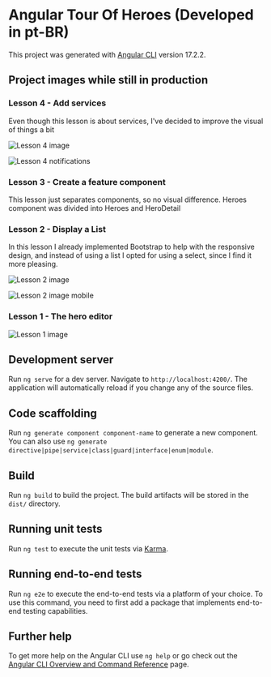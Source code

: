 # Angular Tour Of Heroes (Developed in pt-BR)

This project was generated with [Angular CLI](https://github.com/angular/angular-cli) version 17.2.2.

## Project images while still in production

### Lesson 4 - Add services
Even though this lesson is about services, I've decided to improve the visual of things a bit

![Lesson 4 image](https://github.com/yanm1103/Angular-Tour-of-Heroes/assets/28579030/e9f4e374-b5a5-4ab0-80c6-071f56fe1076)

![Lesson 4 notifications](https://github.com/yanm1103/Angular-Tour-of-Heroes/assets/28579030/21f4ecb3-f58c-443d-97d6-eb611914efdd)


### Lesson 3 - Create a feature component
This lesson just separates components, so no visual difference. Heroes component was divided into Heroes and HeroDetail

### Lesson 2 - Display a List
In this lesson I already implemented Bootstrap to help with the responsive design, and instead of using a list I opted for using a select, since I find it more pleasing.

![Lesson 2 image](https://github.com/yanm1103/Angular-Tour-of-Heroes/assets/28579030/9afb4e7f-8a51-48ec-baff-9047152b7eff)

![Lesson 2 image mobile](https://github.com/yanm1103/Angular-Tour-of-Heroes/assets/28579030/490b086d-1438-4158-8e8f-b42c0f5344c8)

### Lesson 1 - The hero editor
![Lesson 1 image](https://i.imgur.com/yAjROyv.png)

## Development server

Run `ng serve` for a dev server. Navigate to `http://localhost:4200/`. The application will automatically reload if you change any of the source files.

## Code scaffolding

Run `ng generate component component-name` to generate a new component. You can also use `ng generate directive|pipe|service|class|guard|interface|enum|module`.

## Build

Run `ng build` to build the project. The build artifacts will be stored in the `dist/` directory.

## Running unit tests

Run `ng test` to execute the unit tests via [Karma](https://karma-runner.github.io).

## Running end-to-end tests

Run `ng e2e` to execute the end-to-end tests via a platform of your choice. To use this command, you need to first add a package that implements end-to-end testing capabilities.

## Further help

To get more help on the Angular CLI use `ng help` or go check out the [Angular CLI Overview and Command Reference](https://angular.io/cli) page.
